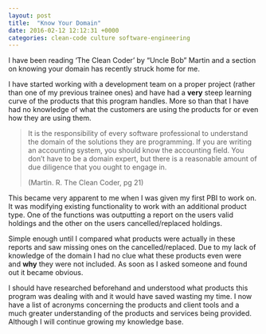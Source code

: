 ```yaml
---
layout: post
title:  "Know Your Domain"
date: 2016-02-12 12:12:31 +0000
categories: clean-code culture software-engineering
---
```


<!-- paragraph -->
<p>I have been reading ‘The Clean Coder’ by “Uncle Bob” Martin and a section on knowing your domain has recently struck home for me.</p>
<!-- /paragraph -->

<!-- paragraph -->
<p>I have started working with a development team on a proper project (rather than one of my previous trainee ones) and have had a&nbsp;<strong>very</strong>&nbsp;steep learning curve of the products that this program handles. More so than that I have had no knowledge of what the customers are using the products for or even how they are using them.</p>
<!-- /paragraph -->

<!-- quote -->
<blockquote><p>It is the responsibility of every software professional to understand the domain of the solutions they are programming. If you are writing an accounting system, you should know the accounting field. You don’t have to be a domain expert, but there is a reasonable amount of due diligence that you ought to engage in.</p><p>(Martin. R. The Clean Coder, pg 21)</p></blockquote>
<!-- /quote -->

<!-- paragraph -->
<p>This became very apparent to me when I was given my first PBI to work on. It was modifying existing functionality to work with an additional product type. One of the functions was outputting a report on the users valid holdings and the other on the users cancelled/replaced holdings.</p>
<!-- /paragraph -->

<!-- paragraph -->
<p>Simple enough until I compared what products were actually in these reports and saw missing ones on the cancelled/replaced. Due to my lack of knowledge of the domain I had no clue what these products even were and&nbsp;<strong>why</strong>&nbsp;they were not included. As soon as I asked someone and found out it became obvious.</p>
<!-- /paragraph -->

<!-- paragraph -->
<p>I should have researched beforehand and understood what products this program was dealing with and it would have saved wasting my time. I now have a list of acronyms concerning the products and client tools and a much greater understanding of the products and services being provided. Although I will continue growing my knowledge base.</p>
<!-- /paragraph -->
